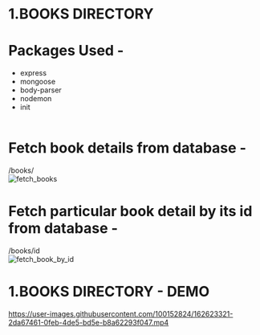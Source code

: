 # 1.BOOKS DIRECTORY

# Packages Used - <br>
  * express<br>
  * mongoose<br>
  * body-parser<br>
  * nodemon<br>
  * init<br><br>

# Fetch book details from database -
/books/<br>
![fetch_books](https://user-images.githubusercontent.com/100152824/162209124-c90e4bd3-c539-4854-943f-8a135379b2d9.png)
# Fetch particular book detail by its id from database -
/books/id<br>
![fetch_book_by_id](https://user-images.githubusercontent.com/100152824/162209932-c2510519-4fde-453d-9e9d-87b3b85508ea.png)
# 1.BOOKS DIRECTORY - DEMO 
https://user-images.githubusercontent.com/100152824/162623321-2da67461-0feb-4de5-bd5e-b8a62293f047.mp4

